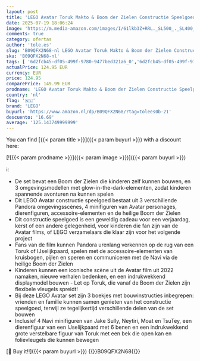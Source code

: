 ```yaml
---
layout: post
title: 'LEGO Avatar Toruk Makto & Boom der Zielen Constructie Speelgoed voor Kinderen met IJselijkpaard Figuur  Minifiguren en Glow-in-the-dark Pandora Omgevingen  Cadeau voor Jongens en Meisjes 75574'
date: 2025-07-19 18:06:24
image: 'https://m.media-amazon.com/images/I/61lkb3Z+RRL._SL500_._SL400_.jpg'
comments: true
category: ofertas
author: 'tole.es'
slug: 'B09QFX2N68-nl LEGO Avatar Toruk Makto & Boom der Zielen Constructie...'
sku: 'B09QFX2N68-nl'
tags: [ '6d2fcb45-df05-499f-9780-9477bed321a6_0','6d2fcb45-df05-499f-9780-9477bed321a6_2601','Arborist Merchandising Root','Bouw- & constructiespeelgoed','Bouwspeelgoedfiguren','Self Service','Sinterklaas','Special Features Stores','Speelgoed & spellen','lego','🇳🇱', ]
actualPrice: 124.95 EUR
currency: EUR
price: 124.95
comparePrice: 149.99 EUR
prodname: 'LEGO Avatar Toruk Makto & Boom der Zielen Constructie Speelgoed voor Kinderen met IJselijkpaard Figuur  Minifiguren en Glow-in-the-dark Pandora Omgevingen  Cadeau voor Jongens en Meisjes 75574'
country: 'nl'
flag: '🇳🇱'
brand: 'LEGO'
buyurl: 'https://www.amazon.nl/dp/B09QFX2N68/?tag=tolees0b-21'
descuento: '16.69'
average: '125.143749999999'
---
```


You can find [{{< param title >}}]({{< param buyurl >}}) with a discount here:

[![{{< param prodname >}}]({{< param image >}})]({{< param buyurl >}})

ℹ️:

- De set bevat een Boom der Zielen die kinderen zelf kunnen bouwen, en 3 omgevingsmodellen met glow-in-the-dark-elementen, zodat kinderen spannende avonturen na kunnen spelen
- Dit LEGO Avatar constructie speelgoed bestaat uit 3 verschillende Pandora omgevingsscènes, 4 minifiguren van Avatar personages, dierenfiguren, accessoire-elementen en de heilige Boom der Zielen
- Dit constructie speelgoed is een geweldig cadeau voor een verjaardag, kerst of een andere gelegenheid, voor kinderen die fan zijn van de Avatar films, of LEGO verzamelaars die klaar zijn voor het volgende project
- Fans van de film kunnen Pandora urenlang verkennen op de rug van een Toruk of IJselijkpaard, spelen met de accessoire-elementen van kruisbogen, pijlen en speren en communiceren met de Navi via de heilige Boom der Zielen
- Kinderen kunnen een iconische scène uit de Avatar film uit 2022 namaken, nieuwe verhalen bedenken, en een indrukwekkend displaymodel bouwen - Let op Toruk, die vanaf de Boom der Zielen zijn flexibele vleugels spreidt!
- Bij deze LEGO Avatar set zijn 3 boekjes met bouwinstructies inbegrepen: vrienden en familie kunnen samen genieten van het constructie speelgoed, terwijl ze tegelijkertijd verschillende delen van de set bouwen
- Inclusief 4 Navi minifiguren van Jake Sully, Neytiri, Moat en TsuTey, een dierenfiguur van een IJselijkpaard met 6 benen en een indrukwekkend grote verstelbare figuur van Toruk met een bek die open kan en folievleugels die kunnen bewegen

[🛒 Buy it!!]({{< param buyurl >}})
{{<world>}}B09QFX2N68{{</world>}}
